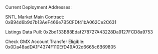 Current Deployment Addresses:




SNTL Market Main Contract: 0xB94d6b9d7b13AeF466e7B5CFDf41bA062Ce2C631

Listings Data Pull: 0x2bd133B88Edaf278727A43228Da9127FCD8a9753

Check GMX Account Transfer Eligible: 0x0Da48adDA1F4374F110EfD49A02d6665c6B69805
